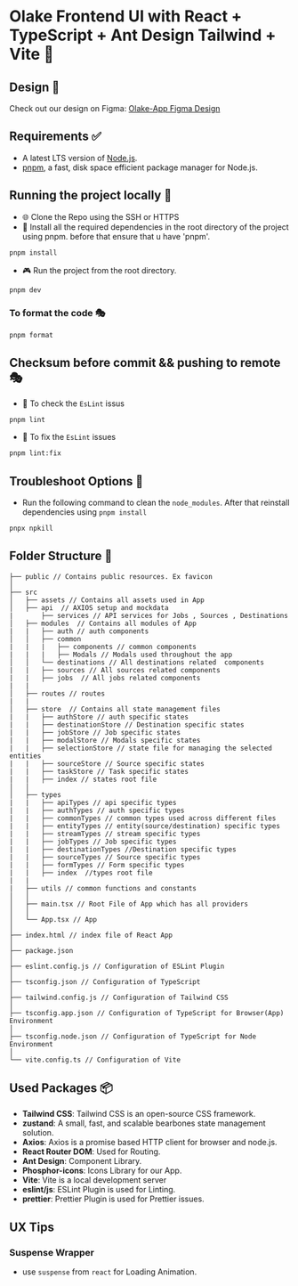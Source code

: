 # Olake Frontend UI with React + TypeScript + Ant Design Tailwind + Vite 🌈

## Design 🎨

Check out our design on Figma:
[Olake-App Figma Design](https://www.figma.com/design/FwLnU97I8LjtYNREPyYofc/Olake%2FDesign%2FCommunity?node-id=0-1&p=f&t=oOQMWCyXF6rzMzT1-0)

## Requirements ✅

- A latest LTS version of [Node.js](https://nodejs.org/en/download/).
- [pnpm](https://pnpm.io/installation), a fast, disk space efficient package manager for Node.js.

## Running the project locally 🚀

- 🌐 Clone the Repo using the SSH or HTTPS
- 🎉 Install all the required dependencies in the root directory of the project using pnpm. before that ensure that u have 'pnpm'.

```bash
pnpm install
```

- 🎮 Run the project from the root directory.

```bash
pnpm dev
```

### To format the code 🎭

```bash
pnpm format
```

## Checksum before commit && pushing to remote 🎭

- 📝 To check the `EsLint` issus

```bash
pnpm lint
```

- 🎨 To fix the `EsLint` issues

```bash
pnpm lint:fix
```

## Troubleshoot Options 🚨

- Run the following command to clean the `node_modules`. After that reinstall dependencies using `pnpm install`

```bash
pnpx npkill
```

## Folder Structure 📁

```text
├── public // Contains public resources. Ex favicon
│
├── src
│   ├── assets // Contains all assets used in App
│   ├── api  // AXIOS setup and mockdata
|       ├── services // API services for Jobs , Sources , Destinations
│   ├── modules  // Contains all modules of App
|   |   ├── auth // auth components
│   │   ├── common
|   |   |   ├── components // common components
|   |   |   ├── Modals // Modals used throughout the app
│   │   └── destinations // All destinations related  components
|   |   ├── sources // All sources related components
|   |   ├── jobs  // All jobs related components
|	|
│   ├── routes // routes
|   |
│   ├── store  // Contains all state management files
|   |   ├── authStore // auth specific states
|   |   ├── destinationStore // Destination specific states
|   |   ├── jobStore // Job specific states
|   |   ├── modalStore // Modals specific states
|   |   ├── selectionStore // state file for managing the selected entities
|   |   ├── sourceStore // Source specific states
|   |   ├── taskStore // Task specific states
|   |   ├── index // states root file
│   │
│   ├── types
|   |   ├── apiTypes // api specific types
|   |   ├── authTypes // auth specific types
|   |   ├── commonTypes // common types used across different files
|   |   ├── entityTypes // entity(source/destination) specific types
|   |   ├── streamTypes // stream specific types
|   |   ├── jobTypes // Job specific types
|   |   ├── destinationTypes //Destination specific types
|   |   ├── sourceTypes // Source specific types
|   |   ├── formTypes // Form specific types
|   |   ├── index  //types root file
|   |
|   ├── utils // common functions and constants
│   │
│   ├── main.tsx // Root File of App which has all providers
│   │
│   └── App.tsx // App
│
├── index.html // index file of React App
│
├── package.json
│
├── eslint.config.js // Configuration of ESLint Plugin
│
├── tsconfig.json // Configuration of TypeScript
│
├── tailwind.config.js // Configuration of Tailwind CSS
│
├── tsconfig.app.json // Configuration of TypeScript for Browser(App) Environment
│
├── tsconfig.node.json // Configuration of TypeScript for Node Environment
│
└── vite.config.ts // Configuration of Vite
```

## Used Packages 📦

- **Tailwind CSS**: Tailwind CSS is an open-source CSS framework.
- **zustand**: A small, fast, and scalable bearbones state management solution.
- **Axios**: Axios is a promise based HTTP client for browser and node.js.
- **React Router DOM**: Used for Routing.
- **Ant Design**: Component Library.
- **Phosphor-icons**: Icons Library for our App.
- **Vite**: Vite is a local development server
- **eslint/js**: ESLint Plugin is used for Linting.
- **prettier**: Prettier Plugin is used for Prettier issues.

## UX Tips

### Suspense Wrapper

- use `suspense` from `react` for Loading Animation.
